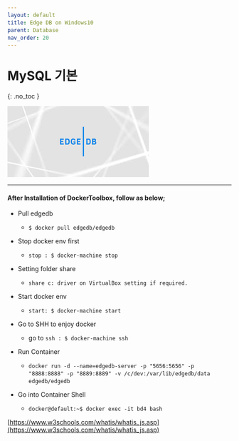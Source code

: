 ```yaml
---
layout: default
title: Edge DB on Windows10
parent: Database
nav_order: 20
---
```


# MySQL 기본  
{: .no_toc }


![example](/assets/images/edgedb.jpg)



----

 
#### After Installation of DockerToolbox, follow as below;


- Pull edgedb

    - `$ docker pull edgedb/edgedb`

- Stop docker env first

    - `stop : $ docker-machine stop`

- Setting folder share

    - `share c: driver on VirtualBox setting if required.`

- Start docker env

    - `start: $ docker-machine start`

- Go to SHH to enjoy docker

    - go to `ssh : $ docker-machine ssh`

- Run Container
    - `docker run -d --name=edgedb-server -p "5656:5656" -p "8888:8888" -p "8889:8889" -v /c/dev:/var/lib/edgedb/data edgedb/edgedb`
- Go into Container Shell
    - `docker@default:~$ docker exec -it bd4 bash`




[https://www.w3schools.com/whatis/whatis_js.asp](https://www.w3schools.com/whatis/whatis_js.asp)


